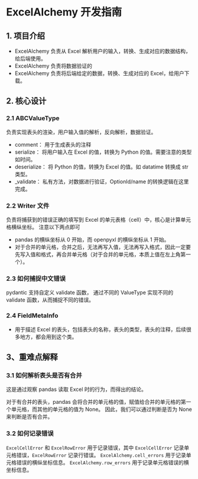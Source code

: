# ExcelAlchemy 开发指南

## 1. 项目介绍

* ExcelAlchemy 负责从 Excel 解析用户的输入，转换、生成对应的数据结构，给后端使用。
* ExcelAlchemy 负责将数据验证的
* ExcelAlchemy 负责将后端给定的数据，转换、生成对应的 Excel，给用户下载。

## 2. 核心设计

### 2.1 ABCValueType

负责实现表头的渲染，用户输入值的解析，反向解析，数据验证。

* comment： 用于生成表头的注释
* serialize： 将用户输入在 Excel 的值，转换为 Python 的值。需要注意的类型如时间。
* deserialize： 将 Python 的值，转换为 Excel 的值。如  datatime 转换成 str 类型。
* _validate： 私有方法，对数据进行验证，OptionId/name 的转换逻辑在这里完成。

### 2.2 Writer 文件

负责将捕获到的错误正确的填写到 Excel 的单元表格（cell）中，核心是计算单元格横纵坐标。
注意以下两点即可

* pandas 的横纵坐标从 0 开始，而 openpyxl 的横纵坐标从 1 开始。
* 对于合并的单元格，合并之后，无法再写入值，无法再写入格式，因此一定要先写入值和格式，再合并单元格（对于合并的单元格，本质上值在左上角第一个）。

### 2.3 如何捕捉中文错误

pydantic 支持自定义 validate 函数， 通过不同的 ValueType 实现不同的 validate 函数，从而捕捉不同的错误。


### 2.4 FieldMetaInfo

* 用于描述 Excel 的表头，包括表头的名称，表头的类型，表头的注释，后续很多地方，都会用到这个类。


## 3、重难点解释

### 3.1 如何解析表头是否有合并

这是通过观察 pandas 读取 Excel 时的行为，而得出的结论。

对于有合并的表头，pandas 会将合并的单元格的值，赋值给合并的单元格的第一个单元格，而其他的单元格的值为 None。
因此，我们可以通过判断是否为 None 来判断是否有合并。

### 3.2 如何记录错误

`ExcelCellError` 和 `ExcelRowError` 用于记录错误，其中 `ExcelCellError` 记录单元格错误，`ExcelRowError` 记录行错误。
`ExcelAlchemy.cell_errors` 用于记录单元格错误的横纵坐标信息。
`ExcelAlchemy.row_errors`  用于记录单元格错误的横坐标信息。
